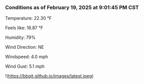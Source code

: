### Conditions as of February 19, 2025 at 9:01:45 PM CST 

Temperature: 22.30 &deg;F

Feels like: 16.87 &deg;F

Humidity: 79%

Wind Direction: NE

Windspeed: 4.0 mph

Wind Gust: 5.1 mph

!(https://bbgit.github.io/images/latest.jpeg)

